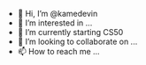 - 👋 Hi, I’m @kamedevin
- 👀 I’m interested in ...
- 🌱 I’m currently starting CS50 
- 💞️ I’m looking to collaborate on ...
- 📫 How to reach me ...

<!---
kamedevin/kamedevin is a ✨ special ✨ repository because its `README.md` (this file) appears on your GitHub profile.
You can click the Preview link to take a look at your changes.
--->
